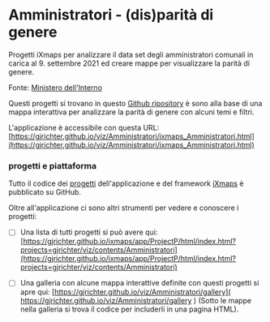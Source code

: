 # Amministratori - (dis)parità di genere

Progetti iXmaps per analizzare il data set degli amministratori comunali in carica al 9. settembre 2021 ed creare mappe per visualizzare la parità di genere. 

Fonte: <a href="https://dait.interno.gov.it/elezioni/open-data/amministratori-locali-in-carica" target="_blank">Ministero dell'Interno</a>  

Questi progetti si trovano in questo [Github ripository](https://github.com/gjrichter/viz/tree/master/Amministratori) è sono alla base di una mappa interattiva per analizzare la parità di genere con alcuni temi e filtri.

L'applicazione è accessibile con questa URL: [https://gjrichter.github.io/viz/Amministratori/ixmaps_Amministratori.html](https://gjrichter.github.io/viz/Amministratori/ixmaps_Amministratori.html)



### progetti e piattaforma

Tutto il codice dei [progetti](https://github.com/gjrichter/viz/tree/master/Amministratori) dell'applicazione e del framework [iXmaps](https://gjrichter.github.io/ixmaps/) è pubblicato su GitHub.

Oltre all'applicazione ci sono altri strumenti per vedere e conoscere i progetti:

- [ ] Una lista di tutti progetti si può avere qui:
  [https://gjrichter.github.io/ixmaps/app/ProjectP/html/index.html?projects=gjrichter/viz/contents/Amministratori](https://gjrichter.github.io/ixmaps/app/ProjectP/html/index.html?projects=gjrichter/viz/contents/Amministratori)
- [ ] Una galleria con alcune mappa interattive definite con questi progetti si apre qui: [https://gjrichter.github.io/viz/Amministratori/gallery]( https://gjrichter.github.io/viz/Amministratori/gallery ) 
  (Sotto le mappe nella galleria si trova il codice per includerli in una pagina HTML).



